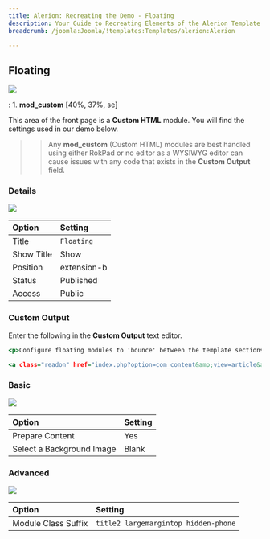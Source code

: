 ```yaml
---
title: Alerion: Recreating the Demo - Floating
description: Your Guide to Recreating Elements of the Alerion Template for Joomla
breadcrumb: /joomla:Joomla/!templates:Templates/alerion:Alerion

---
```


Floating
-----

![][demo]

:	1. **mod_custom** [40%, 37%, se]

This area of the front page is a **Custom HTML** module. You will find the settings used in our demo below.

>> Any **mod_custom** (Custom HTML) modules are best handled using either RokPad or no editor as a WYSIWYG editor can cause issues with any code that exists in the **Custom Output** field.

### Details

![][demo2]

| Option     | Setting     |  
| :--------- | :---------- |  
| Title      | `Floating`  |  
| Show Title | Show        |  
| Position   | extension-b |  
| Status     | Published   |  
| Access     | Public      |  

### Custom Output
Enter the following in the **Custom Output** text editor.

~~~ .html
<p>Configure floating modules to 'bounce' between the template sections. Choose an end position in the template manager. The QuickNav feature also 'bounces' between all sections.</p>

<a class="readon" href="index.php?option=com_content&amp;view=article&amp;id=10&amp;Itemid=117">Read More</a>
~~~

### Basic

![][demo3]

| Option                    | Setting |  
| :------------------------ | :------ |  
| Prepare Content           | Yes     |  
| Select a Background Image | Blank   |

### Advanced

![][demo4]

| Option              | Setting                              |  
| :------------------ | :----------------------------------- |  
| Module Class Suffix | `title2 largemargintop hidden-phone` |  

[demo]: assets/demo_8.jpeg
[demo2]: assets/float_1.jpeg
[demo3]: assets/float_2.jpeg
[demo4]: assets/float_3.jpeg
